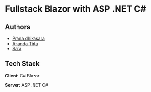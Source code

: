 
# Fullstack Blazor with ASP .NET C#




## Authors

- [Prana dhikasara](https://www.github.com/prana10)
- [Ananda Tirta](https://github.com/A-Tirta)
- [Sara](https://github.com/saraaa10)


## Tech Stack

**Client:** C# Blazor

**Server:** ASP .NET C#

